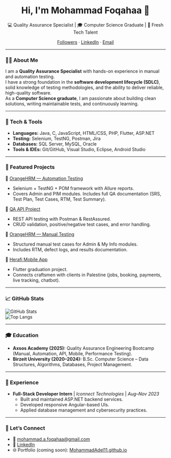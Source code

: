 <h1 align="center">Hi, I'm Mohammad Foqahaa 👋</h1>

<p align="center">
💻 Quality Assurance Specialist | 🎓 Computer Science Graduate | 🚀 Fresh Tech Talent
</p>

<p align="center">
  <a href="https://github.com/MohammadAdel11?tab=followers">Followers</a> ·
  <a href="https://www.linkedin.com/in/mohammad-foqahaa-78ab50375">LinkedIn</a> ·
  <a href="mailto:mohammad.a.foqahaa@gmail.com">Email</a>
</p>

---

### 👨‍💻 About Me
I am a **Quality Assurance Specialist** with hands-on experience in manual and automation testing.  
I have a strong foundation in the **software development lifecycle (SDLC)**, solid knowledge of testing methodologies, and the ability to deliver reliable, high-quality software.  
As a **Computer Science graduate**, I am passionate about building clean solutions, writing maintainable tests, and continuously learning.

---

### 🧰 Tech & Tools
- **Languages:** Java, C, JavaScript, HTML/CSS, PHP, Flutter, ASP.NET  
- **Testing:** Selenium, TestNG, Postman, Jira  
- **Databases:** SQL Server, MySQL, Oracle  
- **Tools & IDEs:** Git/GitHub, Visual Studio, Eclipse, Android Studio  

---

### 🌟 Featured Projects
📌 [OrangeHRM — Automation Testing](https://github.com/MohammadAdel11/OrangeHRM--Automation-Testing)  
- Selenium + TestNG + POM framework with Allure reports.  
- Covers Admin and PIM modules. Includes full QA documentation (SRS, Test Plan, Test Cases, RTM, Test Summary).  

📌 [QA API Project](https://github.com/MohammadAdel11/QA_API_Project)  
- REST API testing with Postman & RestAssured.  
- CRUD validation, positive/negative test cases, and error handling.  

📌 [OrangeHRM — Manual Testing](https://github.com/MohammadAdel11/OrangeHRM---Functional-Testing)  
- Structured manual test cases for Admin & My Info modules.  
- Includes RTM, defect logs, and results documentation.  

📌 [Herafi Mobile App](https://github.com/MohammadAdel11/HERAFI)  
- Flutter graduation project.  
- Connects craftsmen with clients in Palestine (jobs, booking, payments, live tracking, chatbot).  

---

### 📈 GitHub Stats
![GitHub Stats](https://github-readme-stats.vercel.app/api?username=MohammadAdel11&show_icons=true&theme=tokyonight)  
![Top Langs](https://github-readme-stats.vercel.app/api/top-langs/?username=MohammadAdel11&layout=compact&theme=tokyonight)

---

### 🎓 Education
- **Axsos Academy (2025):** Quality Assurance Engineering Bootcamp (Manual, Automation, API, Mobile, Performance Testing).  
- **Birzeit University (2020–2024):** B.Sc. Computer Science – Data Structures, Algorithms, Databases, Project Management.  

---

### 💼 Experience
- **Full-Stack Developer Intern** | *Iconnect Technologies* | *Aug–Nov 2023*  
  - Built and maintained ASP.NET backend services.  
  - Developed responsive Angular-based UIs.  
  - Applied database management and cybersecurity practices.  

---

### 🤝 Let’s Connect
- 📧 [mohammad.a.foqahaa@gmail.com](mailto:mohammad.a.foqahaa@gmail.com)  
- 💼 [LinkedIn](https://www.linkedin.com/in/mohammad-foqahaa-78ab50375)  
- 🌐 Portfolio (coming soon): [MohammadAdel11.github.io](https://MohammadAdel11.github.io)

